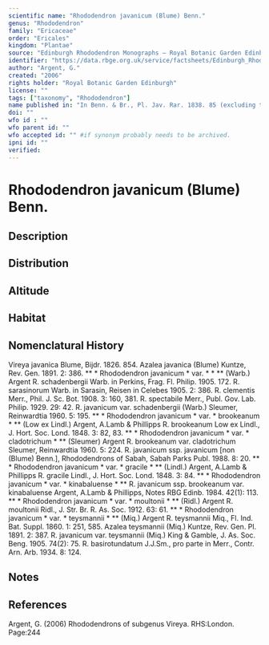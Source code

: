 ```yaml
---
scientific name: "Rhododendron javanicum (Blume) Benn."
genus: "Rhododendron"
family: "Ericaceae"
order: "Ericales"
kingdom: "Plantae"
source: "Edinburgh Rhododendron Monographs – Royal Botanic Garden Edinburgh"
identifier: "https://data.rbge.org.uk/service/factsheets/Edinburgh_Rhododendron_Monographs.xhtml"
author: "Argent, G."
created: "2006"
rights holder: "Royal Botanic Garden Edinburgh"
license: ""
tags: ["taxonomy", "Rhododendron"]
name published in: "In Benn. & Br., Pl. Jav. Rar. 1838. 85 (excluding t.19)."
doi: ""
wfo id : ""
wfo parent id: ""
wfo accepted id: "" #if synonym probably needs to be archived.                      
ipni id: ""
verified:
---
```


                       

# Rhododendron javanicum (Blume) Benn.

## Description


## Distribution


## Altitude


## Habitat


## Nomenclatural History
Vireya javanica Blume, Bijdr. 1826. 854. Azalea javanica (Blume) Kuntze, Rev. Gen. 1891. 2: 386. ** * Rhododendron javanicum * var. * * ** (Warb.) Argent R. schadenbergii Warb. in Perkins, Frag. Fl. Philip. 1905. 172. R. sarasinorum Warb. in Sarasin, Reisen in Celebes 1905. 2: 386. R. clementis Merr., Phil. J. Sc. Bot. 1908. 3: 160, 381. R. spectabile Merr., Publ. Gov. Lab. Philip. 1929. 29: 42. R. javanicum var. schadenbergii (Warb.) Sleumer, Reinwardtia 1960. 5: 195. ** * Rhododendron javanicum * var. * brookeanum * ** (Low ex Lindl.) Argent, A.Lamb & Phillipps R. brookeanum Low ex Lindl., J. Hort. Soc. Lond. 1848. 3: 82, 83. ** * Rhododendron javanicum * var. * cladotrichum * ** (Sleumer) Argent R. brookeanum var. cladotrichum Sleumer, Reinwardtia 1960. 5: 224. R. javanicum ssp. javanicum [non (Blume) Benn.], Rhododendrons of Sabah, Sabah Parks Publ. 1988. 8: 20. ** * Rhododendron javanicum * var. * gracile * ** (Lindl.) Argent, A.Lamb & Phillipps R. gracile Lindl., J. Hort. Soc. Lond. 1848. 3: 84. ** * Rhododendron javanicum * var. * kinabaluense * ** R. javanicum ssp. brookeanum var. kinabaluense Argent, A.Lamb & Phillipps, Notes RBG Edinb. 1984. 42(1): 113. ** * Rhododendron javanicum * var. * moultonii * ** (Ridl.) Argent R. moultonii Ridl., J. Str. Br. R. As. Soc. 1912. 63: 61. ** * Rhododendron javanicum * var. * teysmannii * ** (Miq.) Argent R. teysmannii Miq., Fl. Ind. Bat. Suppl. 1860. 1: 251, 585. Azalea teysmannii (Miq.) Kuntze, Rev. Gen. Pl. 1891. 2: 387. R. javanicum var. teysmannii (Miq.) King & Gamble, J. As. Soc. Beng. 1905. 74(2): 75. R. basirotundatum J.J.Sm., pro parte in Merr., Contr. Arn. Arb. 1934. 8: 124.
                       
## Notes


## References

Argent, G. (2006) Rhododendrons of subgenus Vireya. RHS:London. Page:244
